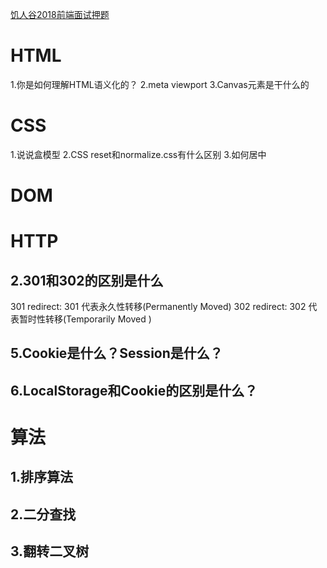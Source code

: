 [饥人谷2018前端面试押题](https://zhuanlan.zhihu.com/p/34536462)

# HTML #
1.你是如何理解HTML语义化的？
2.meta viewport
3.Canvas元素是干什么的

# CSS #
1.说说盒模型
2.CSS reset和normalize.css有什么区别
3.如何居中


# DOM #


# HTTP #
## 2.301和302的区别是什么 ##
301 redirect: 301 代表永久性转移(Permanently Moved)
302 redirect: 302 代表暂时性转移(Temporarily Moved )
## 5.Cookie是什么？Session是什么？ ##
## 6.LocalStorage和Cookie的区别是什么？ ##




# 算法 #
## 1.排序算法 ##
## 2.二分查找 ##
## 3.翻转二叉树 ##